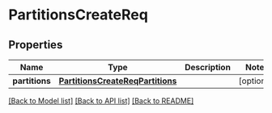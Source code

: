 # PartitionsCreateReq

## Properties
Name | Type | Description | Notes
------------ | ------------- | ------------- | -------------
**partitions** | [**PartitionsCreateReqPartitions**](PartitionsCreateReqPartitions.md) |  | [optional] 

[[Back to Model list]](../README.md#documentation-for-models) [[Back to API list]](../README.md#documentation-for-api-endpoints) [[Back to README]](../README.md)


